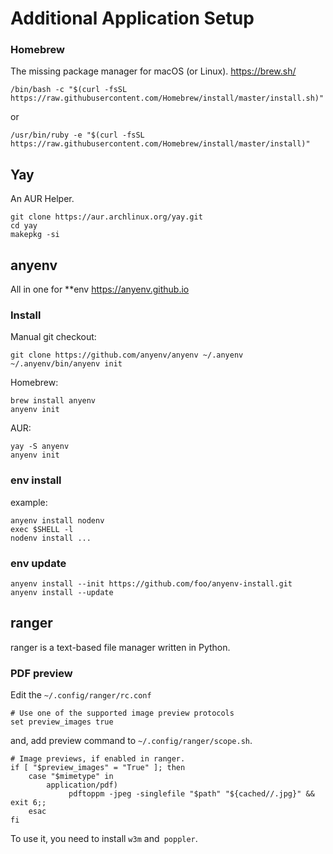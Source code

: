 # Additional Application Setup

### Homebrew

The missing package manager for macOS (or Linux). https://brew.sh/
```
/bin/bash -c "$(curl -fsSL https://raw.githubusercontent.com/Homebrew/install/master/install.sh)"
```
or
```
/usr/bin/ruby -e "$(curl -fsSL https://raw.githubusercontent.com/Homebrew/install/master/install)"
```

## Yay

An AUR Helper.
```
git clone https://aur.archlinux.org/yay.git
cd yay
makepkg -si
```

## anyenv

All in one for \*\*env https://anyenv.github.io

### Install

Manual git checkout:
```
git clone https://github.com/anyenv/anyenv ~/.anyenv
~/.anyenv/bin/anyenv init
```

Homebrew:
```
brew install anyenv
anyenv init
```

AUR:
```
yay -S anyenv
anyenv init
```

### env install

example:
```
anyenv install nodenv
exec $SHELL -l
nodenv install ...
```

### env update

```
anyenv install --init https://github.com/foo/anyenv-install.git
anyenv install --update
```

## ranger

ranger is a text-based file manager written in Python.

### PDF preview
Edit the `~/.config/ranger/rc.conf`
```
# Use one of the supported image preview protocols
set preview_images true
```

and, add preview command to `~/.config/ranger/scope.sh`.
```
# Image previews, if enabled in ranger.
if [ "$preview_images" = "True" ]; then
    case "$mimetype" in
        application/pdf)
             pdftoppm -jpeg -singlefile "$path" "${cached//.jpg}" && exit 6;;
    esac
fi
```

To use it, you need to install `w3m` and` poppler`.


